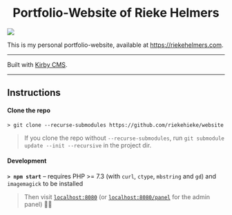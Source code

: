 <br>
<br>

<h1 align="center">Portfolio-Website of Rieke Helmers</h1>

<img src="https://user-images.githubusercontent.com/30436310/86271482-3b8ce280-bbcd-11ea-977f-47da34962ec2.jpg">

This is my personal portfolio-website, available at <a href="https://riekehelmers.com" target="_blank">https://riekehelmers.com</a>.

---

Built with <a href="https://getkirby.com" target="_blank">Kirby CMS</a>.

---

## Instructions

#### Clone the repo

`> git clone --recurse-submodules https://github.com/riekehieke/website`

> If you clone the repo without `--recurse-submodules`, run `git submodule update --init --recursive` in the project dir.

#### Development

**`> npm start`** – requires PHP >= 7.3 (with `curl`, `ctype`, `mbstring` and `gd`) and `imagemagick` to be installed

> Then visit [`localhost:8080`](http://localhost:8080) (or [`localhost:8080/panel`](http://localhost:8080/panel) for the admin panel) 👍🏻
